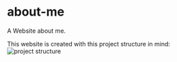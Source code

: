 # about-me
A Website about me.

This website is created with this project structure in mind:
![project structure](https://miro.medium.com/v2/resize:fit:1100/format:webp/1*w6bwaBeN-ZCEnPAr7sIbyw.png)
